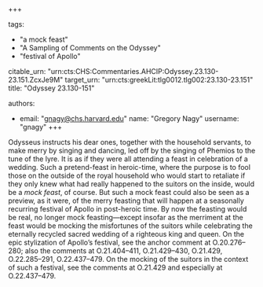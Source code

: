 +++

tags:
- "a mock feast"
- "A Sampling of Comments on the Odyssey"
- "festival of Apollo"

citable_urn: "urn:cts:CHS:Commentaries.AHCIP:Odyssey.23.130-23.151.ZcxJe9M"
target_urn: "urn:cts:greekLit:tlg0012.tlg002:23.130-23.151"
title: "Odyssey 23.130-151"

authors:
- email: "gnagy@chs.harvard.edu"
  name: "Gregory Nagy"
  username: "gnagy"
+++

<p>Odysseus instructs his dear ones, together with the household servants, to make merry by singing and dancing, led off by the singing of Phemios to the tune of the lyre. It is as if they were all attending a feast in celebration of a wedding. Such a pretend-feast in heroic-time, where the purpose is to fool those on the outside of the royal household who would start to retaliate if they only knew what had really happened to the suitors on the inside, would be a <em>mock feast</em>, of course. But such a mock feast could also be seen as a preview, as it were, of the merry feasting that will happen at a seasonally recurring festival of Apollo in post-heroic time. By now the feasting would be real, no longer mock feasting—except insofar as the merriment at the feast would be mocking the misfortunes of the suitors while celebrating the eternally recycled sacred wedding of a righteous king and queen. On the epic stylization of Apollo’s festival, see the anchor comment at O.20.276–280; also the comments at O.21.404–411, O.21.429–430, O.21.429, O.22.285–291, O.22.437–479. On the mocking of the suitors in the context of such a festival, see the comments at O.21.429 and especially at O.22.437–479.  </p>